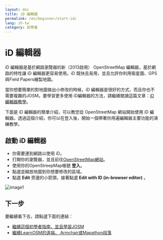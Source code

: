 ```yaml
---
layout: doc
title: iD 編輯器
permalink: /en/beginner/start-id/
lang: zh-tw
category: 初學者
---
```


iD 編輯器
=============
iD 編輯器是基於網路瀏覽器的新（2013啟用） OpenStreetMap 編輯器，基於網路的特性讓 iD 編輯器更容易使用。iD 既快且易用，並且允許你利用衛星圖、GPS與Field Papers繪製地圖。

當你想要簡單的對地圖做出小修改的時候，iD 編輯器是很好的方式，而且你也不需要複雜的JOSM。要學習更多使用 iD編輯器的方法，請繼續閱讀這篇文章：[iD 編輯器教學](/zh-tw/editing/id-editor/)。

下面是 iD 編輯器的簡單介紹，可以教您從 OpenStreetMap 網站開始使用 iD 編輯器。透過這個介紹，你可以在登入後，開始一個帶著你用遍編輯器主要功能的演練教學。


啟動 iD 編輯器
----------------------

- 你需要連到網路以使用 iD。
- 打開你的瀏覽器，並且前往[OpenStreetMap網站](http://www.openstreetmap.org)。
- 使用你的OpenStreepMap帳號 **登入**。
- 點選並縮放地圖到你想要修改的區域。
- 點選 **Edit** 旁邊的小箭頭，接著點選 **Edit with ID (in-browser editor)** 。

![image1][]

下一步
--------------

要繼續看下去，請點選下面的連結：

*  [繼續這個初學者指南，並且學習JOSM](/zh-tw/beginner/start-josm/)  
*  [繼續LearnOSM的遠端， Armchair或Mapathon段落](/zh-tw/coordination/remote/)  

[image1]: /images/en/editing/id-editor/image1.png
